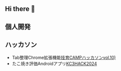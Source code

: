 ## Hi there 👋

<!--
**jimicho/jimicho** is a ✨ _special_ ✨ repository because its `README.md` (this file) appears on your GitHub profile.

Here are some ideas to get you started:

- 🔭 I’m currently working on ...
- 🌱 I’m currently learning ...
- 👯 I’m looking to collaborate on ...
- 🤔 I’m looking for help with ...
- 💬 Ask me about ...
- 📫 How to reach me: ...
- 😄 Pronouns: ...
- ⚡ Fun fact: ...
-->

## 個人開発

## ハッカソン
- Tab整理Chrome拡張機能[技育CAMPハッカソンvol.10)](https://x.com/geek_pjt/status/1619628596360011776)
- たこ焼き評価Androidアプリ[KC3HACK2024](https://x.com/kc3_official/status/1761673869826703521)

